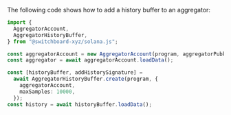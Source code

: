 The following code shows how to add a history buffer to an aggregator:

```ts
import {
  AggregatorAccount,
  AggregatorHistoryBuffer,
} from "@switchboard-xyz/solana.js";

const aggregatorAccount = new AggregatorAccount(program, aggregatorPubkey);
const aggregator = await aggregatorAccount.loadData();

const [historyBuffer, addHistorySignature] =
  await AggregatorHistoryBuffer.create(program, {
    aggregatorAccount,
    maxSamples: 10000,
  });
const history = await historyBuffer.loadData();
```
